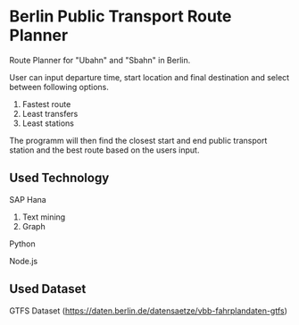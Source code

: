 # Berlin Public Transport Route Planner

Route Planner for "Ubahn" and "Sbahn" in Berlin.

User can input departure time, start location and final destination and select between following options.
1. Fastest route
2. Least transfers
3. Least stations

The programm will then find the closest start and end public transport station and the best route based on the users input. 

## Used Technology
SAP Hana
1. Text mining
2. Graph

Python

Node.js

## Used Dataset
GTFS Dataset (https://daten.berlin.de/datensaetze/vbb-fahrplandaten-gtfs)
